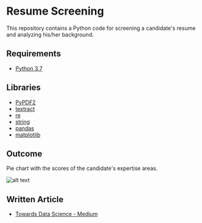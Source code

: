 # Resume Screening
This repository contains a Python code for screening a candidate's resume and analyzing his/her background.

## Requirements

* [Python 3.7](https://www.python.org/)

## Libraries

* [PyPDF2](https://pypi.org/project/PyPDF2/)
* [textract](https://pypi.org/project/textract/)
* [re](https://docs.python.org/3/library/re.html#)
* [string](https://docs.python.org/2/library/strings.html)
* [pandas](https://pandas.pydata.org/)
* [matplotlib](https://matplotlib.org/)

## Outcome

Pie chart with the scores of the candidate's expertise areas.

![alt text](https://github.com/rsalaza4/Resume-Screening/blob/master/Images/resume_screening_results.png)

## Written Article

* [Towards Data Science - Medium](https://towardsdatascience.com/resume-screening-with-python-1dea360be49b)
